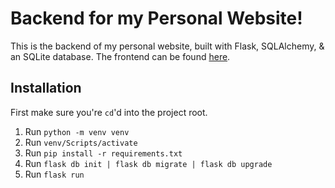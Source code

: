 # Backend for my Personal Website!

This is the backend of my personal website, built with Flask, SQLAlchemy, &
an SQLite database. The frontend can be
found [here](https://github.com/7orivorian/personal-website-react).

## Installation

First make sure you're `cd`'d into the project root.

1. Run `python -m venv venv`
2. Run `venv/Scripts/activate`
3. Run `pip install -r requirements.txt`
4. Run `flask db init | flask db migrate | flask db upgrade`
5. Run `flask run`
